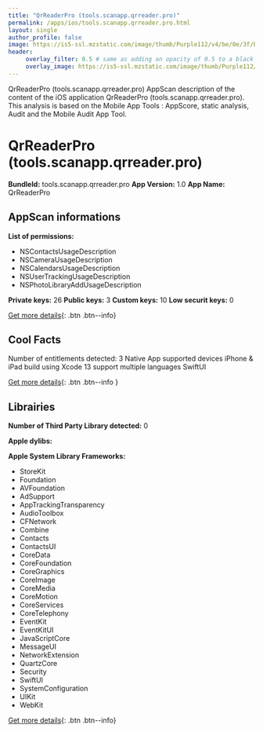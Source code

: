 ```yaml
---
title: "QrReaderPro (tools.scanapp.qrreader.pro)"
permalink: /apps/ios/tools.scanapp.qrreader.pro.html
layout: single
author_profile: false
image: https://is5-ssl.mzstatic.com/image/thumb/Purple112/v4/be/0e/3f/be0e3f73-08ea-f40b-5a26-0910f21a1324/AppIcon-0-1x_U007emarketing-0-7-0-85-220.png/512x512bb.jpg
header: 
     overlay_filter: 0.5 # same as adding an opacity of 0.5 to a black background
     overlay_image: https://is5-ssl.mzstatic.com/image/thumb/Purple112/v4/be/0e/3f/be0e3f73-08ea-f40b-5a26-0910f21a1324/AppIcon-0-1x_U007emarketing-0-7-0-85-220.png/512x512bb.jpg
---
```

QrReaderPro (tools.scanapp.qrreader.pro) AppScan description of the content of the iOS application QrReaderPro (tools.scanapp.qrreader.pro). This analysis is based on the Mobile App Tools : AppScore, static analysis, Audit and the Mobile Audit App Tool.

# QrReaderPro (tools.scanapp.qrreader.pro)

**BundleId:** tools.scanapp.qrreader.pro
**App Version:** 1.0
**App Name:** QrReaderPro


## AppScan informations 

**List of permissions:** 
- NSContactsUsageDescription
- NSCameraUsageDescription
- NSCalendarsUsageDescription
- NSUserTrackingUsageDescription
- NSPhotoLibraryAddUsageDescription
  
  
**Private keys:** 26
**Public keys:** 3
**Custom keys:** 10
**Low securit keys:** 0
  
[Get more details](/pricing.html){: .btn .btn--info}

## Cool Facts

Number of entitlements detected: 3
Native App
supported devices iPhone & iPad
build using Xcode 13
support multiple languages
SwiftUI
  
[Get more details](/pricing.html){: .btn .btn--info }

## Librairies 
**Number of Third Party Library detected:** 0


**Apple dylibs:**


**Apple System Library Frameworks:**
- StoreKit
- Foundation
- AVFoundation
- AdSupport
- AppTrackingTransparency
- AudioToolbox
- CFNetwork
- Combine
- Contacts
- ContactsUI
- CoreData
- CoreFoundation
- CoreGraphics
- CoreImage
- CoreMedia
- CoreMotion
- CoreServices
- CoreTelephony
- EventKit
- EventKitUI
- JavaScriptCore
- MessageUI
- NetworkExtension
- QuartzCore
- Security
- SwiftUI
- SystemConfiguration
- UIKit
- WebKit


  
[Get more details](/pricing.html){: .btn .btn--info}

